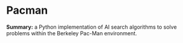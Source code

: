 # Pacman
**Summary:** a Python implementation of AI search algorithms to solve problems within the Berkeley Pac-Man environment.

